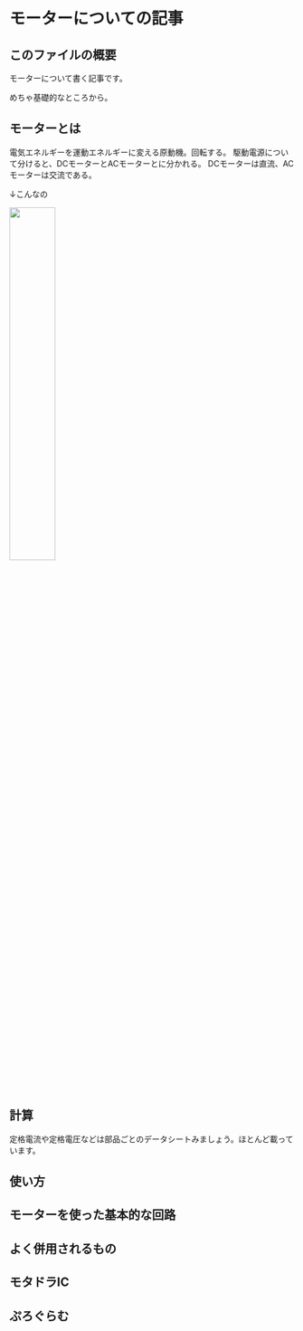 # モーターについての記事

## このファイルの概要
モーターについて書く記事です。

めちゃ基礎的なところから。

## モーターとは
電気エネルギーを運動エネルギーに変える原動機。回転する。
駆動電源について分けると、DCモーターとACモーターとに分かれる。
DCモーターは直流、ACモーターは交流である。

↓こんなの

<img src="https://engineer-education.com/wp/wp-content/uploads/2021/06/motor-768x576.jpg" width="40%">

## 計算
定格電流や定格電圧などは部品ごとのデータシートみましょう。ほとんど載っています。


## 使い方

## モーターを使った基本的な回路

## よく併用されるもの

## モタドラIC

## ぷろぐらむ


